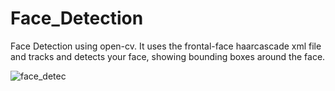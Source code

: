 # Face_Detection
Face Detection using open-cv. It uses the frontal-face haarcascade xml file and tracks and detects your face, showing bounding boxes around the face.

![face_detec](https://user-images.githubusercontent.com/56078295/104134403-45c73f00-53af-11eb-9507-d543ac17fbfd.jpg)
